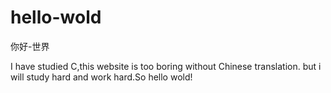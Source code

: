 # hello-wold
你好-世界

I have studied C,this website is too boring without Chinese translation.
but i will study hard and work hard.So hello wold!
